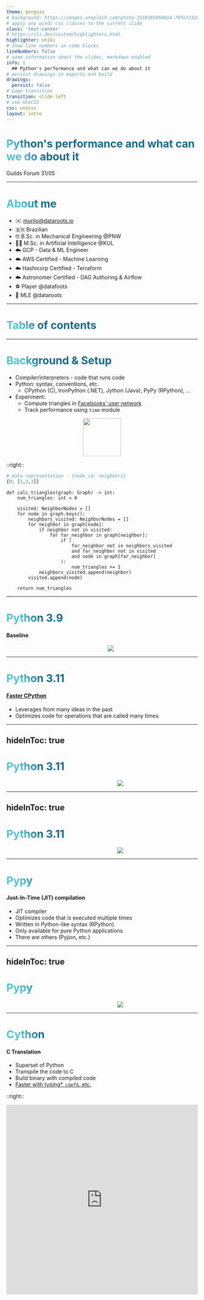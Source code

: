 ```yaml
---
theme: penguin
# background: https://images.unsplash.com/photo-1518365050014-70fe7232897f?ixlib=rb-4.0.3&ixid=MnwxMjA3fDB8MHxwaG90by1wYWdlfHx8fGVufDB8fHx8&auto=format&fit=crop&w=2827&q=80
# apply any windi css classes to the current slide
class: 'text-center'
# https://sli.dev/custom/highlighters.html
highlighter: shiki
# show line numbers in code blocks
lineNumbers: false
# some information about the slides, markdown enabled
info: |
  ## Python's performance and what can we do about it
# persist drawings in exports and build
drawings:
  persist: false
# page transition
transition: slide-left
# use UnoCSS
css: unocss
layout: intro
---
```


# Python's performance and what can we do about it

Guilds Forum 31/05

<!--
The last comment block of each slide will be treated as slide notes. It will be visible and editable in Presenter Mode along with the slide. [Read more in the docs](https://sli.dev/guide/syntax.html#notes)
-->


---

# About me

- ✉️ <murilo@dataroots.io>
- 🇧🇷 Brazilian
- 🤓 B.Sc. in Mechanical Engineering @PNW
- 👨‍🎓 M.Sc. in Artificial Intelligence @KUL
- ☁️ GCP - Data & ML Engineer
- ☁️ AWS Certified - Machine Learning
- ☁️ Hashicorp Certified - Terraform
- ☁️ Astronomer Certified - DAG Authoring & Airflow
- ⚽️ Player @datafoots
- 🤖 MLE @dataroots

<!--
You can have `style` tag in markdown to override the style for the current page.
Learn more: https://sli.dev/guide/syntax#embedded-styles
-->

<style>
h1 {
  background-color: #2B90B6;
  background-image: linear-gradient(45deg, #4EC5D4 10%, #146b8c 20%);
  background-size: 100%;
  -webkit-background-clip: text;
  -moz-background-clip: text;
  -webkit-text-fill-color: transparent;
  -moz-text-fill-color: transparent;
}
</style>

<!--
Here is another comment.
-->

---

# Table of contents

<Toc />


---

# Background & Setup

- Compiler/interpreters - code that runs code
- Python: syntax, conventions, etc.
  - CPython \(C), IronPython (.NET), Jython (Java), PyPy (RPython), ...
- Experiment:
  - Compute triangles in [Facebooks' user network](https://snap.stanford.edu/data/ego-Facebook.html)
  - Track performance using `time` module

<center>
  <img src="/triangles.png" style="height:100px"/>
</center>

::right::

```py
# data representation - {node_id: neighbors}
{0: [1,2,3]}
```

```py{all|2,15|4,6|5|7|9|10-14|16,17|19|all}
def calc_triangles(graph: Graph) -> int:
    num_triangles: int = 0

    visited: NeighborNodes = []
    for node in graph.keys():
        neighbors_visited: NeighborNodes = []
        for neighbor in graph[node]:
            if neighbor not in visited:
                for far_neighbor in graph[neighbor]:
                    if (
                        far_neighbor not in neighbors_visited
                        and far_neighbor not in visited
                        and node in graph[far_neighbor]
                    ):
                        num_triangles += 1
            neighbors_visited.append(neighbor)
        visited.append(node)

    return num_triangles
```

<!-- <style>
.slidev-layout .slidev-code-wrapper pre {
  max-width: 100%;
  }
</style> -->

---

# Python 3.9

#### Baseline

<center>
  <div style="width:550px;">
    <the-console >
      <img src="/py39.gif">
    </the-console>
  </div>
</center>


---
# Python 3.11

#### [Faster CPython](https://github.com/faster-cpython/)

- Leverages from many ideas in the past
- Optimizes code for operations that are called many times

---
hideInToc: true
---

# Python 3.11

<center>
  <div style="width:600px;">
    <the-console >
      <img src="/py311-demo.gif">
    </the-console>
  </div>
</center>

<!-- The five columns are the line number, the byte address, the operation code name, the operation parameters, and an interpretation of the parameters in parentheses. -->

---
hideInToc: true
---

# Python 3.11

<center>
  <div style="width:600px;">
    <the-console >
      <img src="/py311.gif">
    </the-console>
  </div>
</center>

---

# Pypy

#### Just-In-Time (JIT) compilation

- JIT compiler
- Optimizes code that is executed multiple times
- Written in Python-like syntax (RPython)
- Only available for pure Python applications
- There are others (Pyjion, etc.)

---
hideInToc: true
---

# Pypy

<center>
  <div style="width:600px;">
    <the-console >
      <img src="/pypy.gif">
    </the-console>
  </div>
</center>

---


# Cython

#### C Translation

- Superset of Python
- Transpile the code to C
- Build binary with compiled code
- [Faster with typing*, `cdef`s, etc.](https://cython.readthedocs.io/en/latest/src/quickstart/cythonize.html#typing-variables)

::right::

<iframe height="500" style="width: 100%;" scrolling="yes" src="https://cython.readthedocs.io/en/latest/src/quickstart/cythonize.html#typing-variables" frameborder="no"  allowtransparency="true" allowfullscreen="true"/>

---
hideInToc: true
---

# Cython

<center>
  <div style="width:550px;">
    <the-console >
      <img src="/cython.gif">
    </the-console>
  </div>
</center>


---

# Mypyc

#### Use Typing for C extensions

- Similar to Cython, but different approach
- Proposes a workflow with development in Python, compilation in Mypy in CI
- Raise type errors
- Code must be mypy-compliant
- Other [differences](https://mypyc.readthedocs.io/en/latest/differences_from_python.html)

::right::

<iframe height="500" style="width: 100%;" scrolling="yes" src="https://mypyc.readthedocs.io/en/latest/differences_from_python.html" frameborder="no"  allowtransparency="true" allowfullscreen="true"/>

---
hideInToc: true
---

# Mypyc

<center>
  <div style="width:550px;">
    <the-console >
      <img src="/mypyc.gif">
    </the-console>
  </div>
</center>



---

# PyO3

#### Rust bindings

<v-clicks depth=2>

- Write code in Rust
- Create bindings with PyO3 (really easy with Maturin!)
- Entrypoint of the code is in Python
- Getting more popular in Python's ecosystem
  - [Pydantic V2](https://github.com/pydantic/pydantic-core)
  - [Huggingface Tokenizers](https://github.com/huggingface/tokenizers)
  - [Polars](https://github.com/pola-rs/polars)
  - ...

</v-clicks>

::right::

```rs{all|9-13|15-19|all}
fn calc_triangles(graph: Graph) -> PyResult<u32> {
    let mut num_triangles = 0;
    
    ...

    Ok(num_triangles)
}

#[pyfunction]
fn load_and_calc(p: Option<&str>) -> PyResult<u32> {
    let graph = load_graph(p);
    calc_triangles(graph)
}

#[pymodule]
fn rust_python(_py: Python, m: &PyModule) -> PyResult<()> {
    m.add_function(wrap_pyfunction!(load_and_calc, m)?)?;
    Ok(())
}
```

---
hideInToc: true
---

# PyO3

<center>
  <div style="width:550px;">
    <the-console >
      <img src="/pyo3.gif">
    </the-console>
  </div>
</center>


---

# Mojo 🔥

- Very early stages & active development
- Could not compare on use case 😢
- Compiled
- Superset of Python (or intends to eventually be)
- Not open source yet (as of June, 2023)
- Mix high and low level (+ different syntaxes)
- [From creator of `swift`](https://www.modular.com/team/chris-lattner)
- [Endorsed by Jeremy Howard](https://www.fast.ai/posts/2023-05-03-mojo-launch.html) (from [fast.ai](https://www.fast.ai/))
- [Only upon request](https://playground.modular.com/)

---

# Comparison & recap

| method      | time    | relative |
| ----------- | ------- | -------- |
| python 3.9  | 115.96s | 1        |
| python 3.11 | 116.80s | 1.007    |
| pypy3       | 3.42s   | 0.029    |
| cython      | 115.52s | 0.996    |
| mypyc       | 108.36s | 0.934    |
| pyo3        | 4.93s   | 0.042    |
| mojo*       | ???     | ???      |

---

# Resources

- Source code: [github.com/murilo-cunha/pyspeed/](https://github.com/murilo-cunha/pyspeed)
- Slides: [github.com/murilo-cunha/pyspeed-slides/](https://github.com/murilo-cunha/pyspeed-slides)

---
hideInToc: true
---

# Thanks!

<center>
  <img src="https://media.giphy.com/media/xT5LMB2WiOdjpB7K4o/giphy.gif">
</center>
